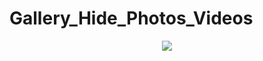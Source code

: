 # Gallery_Hide_Photos_Videos

<p align="center">
  <img src="https://komarev.com/ghpvc/?username=your-username&color=blueviolet">
</p>
